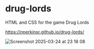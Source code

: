 # drug-lords
HTML and CSS for the game Drug Lords

https://nperkinsr.github.io/drug-lords/

![Screenshot 2025-03-24 at 23 18 08](https://github.com/user-attachments/assets/134f5b09-b5d5-45d3-9c40-e5c2f29d965e)


